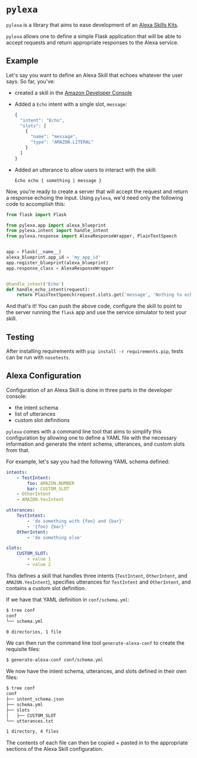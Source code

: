 # `pylexa`

`pylexa` is a library that aims to ease development of an [Alexa Skills Kits](https://developer.amazon.com/public/solutions/alexa/alexa-skills-kit).

`pylexa` allows one to define a simple Flask application that will be able to accept requests and return appropriate responses to the Alexa service.


## Example

Let's say you want to define an Alexa Skill that echoes whatever the user says. So far, you've:

  * created a skill in the [Amazon Developer Console](https://developer.amazon.com/edw/home.html#/skills/list)
  * Added a `Echo` intent with a single slot, `message`:

    ```javascript
    {
      "intent": "Echo",
      "slots": [
        {
          "name": "message",
          "type": "AMAZON.LITERAL"
        }
      ]
    }
    ```

  * Added an utterance to allow users to interact with the skill:

    `Echo echo { something | message }`

Now, you're ready to create a server that will accept the request and return a response echoing the input. Using `pylexa`, we'd need only the following code to accomplish this:

```python
from flask import Flask

from pylexa.app import alexa_blueprint
from pylexa.intent import handle_intent
from pylexa.response import AlexaResponseWrapper, PlainTextSpeech


app = Flask(__name__)
alexa_blueprint.app_id = 'my_app_id'
app.register_blueprint(alexa_blueprint)
app.response_class = AlexaResponseWrapper


@handle_intent('Echo')
def handle_echo_intent(request):
    return PlainTextSpeech(request.slots.get('message', 'Nothing to echo'))
```

And that's it! You can push the above code, configure the skill to point to the server running the `flask` app and use the service simulator to test your skill.


## Testing

After installing requirements with `pip install -r requirements.pip`, tests can be run with `nosetests`.


## Alexa Configuration

Configuration of an Alexa Skill is done in three parts in the developer console:

* the intent schema
* list of utterances
* custom slot definitions

`pylexa` comes with a command line tool that aims to simplify this configuration by allowing one to define a YAML file with the necessary information and generate the intent schema, utterances, and custom slots from that.

For example, let's say you had the following YAML schema defined:

```yaml
intents:
    - TestIntent:
        foo: AMAZON.NUMBER
        bar: CUSTOM_SLOT
    - OtherIntent
    - AMAZON.YesIntent

utterances:
    TestIntent:
        - 'do something with {foo} and {bar}'
        - '{foo} {bar}'
    OtherIntent:
        - 'do something else'

slots:
    CUSTOM_SLOT:
        - value 1
        - value 2
```

This defines a skill that handles three intents (`TestIntent`, `OtherIntent`, and `AMAZON.YesIntent`), specifies utterances for `TestIntent` and `OtherIntent`, and contains a custom slot definition.

If we have that YAML definition in `conf/schema.yml`:

```bash
$ tree conf
conf
└── schema.yml

0 directories, 1 file
```

We can then run the command line tool `generate-alexa-conf` to create the requisite files:

```bash
$ generate-alexa-conf conf/schema.yml
```

We now have the intent schema, utterances, and slots defined in their own files:

```bash
$ tree conf
conf
├── intent_schema.json
├── schema.yml
├── slots
│   ├── CUSTOM_SLOT
└── utterances.txt

1 directory, 4 files
```

The contents of each file can then be copied + pasted in to the appropriate sections of the Alexa Skill configuration.
